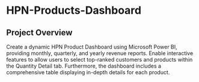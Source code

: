# HPN-Products-Dashboard

## Project Overview
Create a dynamic HPN Product Dashboard using Microsoft Power BI, providing monthly, quarterly, and yearly revenue reports. Enable interactive features to allow users to select top-ranked customers and products within the Quantity Detail tab. Furthermore, the dashboard includes a comprehensive table displaying in-depth details for each product.
